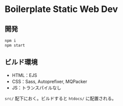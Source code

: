 # Boilerplate Static Web Dev

## 開発

```bash
npm i
npm start
```

## ビルド環境

- HTML：EJS
- CSS：Sass, Autoprefixer, MQPacker
- JS：トランスパイルなし

`src/` 配下におく。ビルドすると `htdocs/` に配置される。
